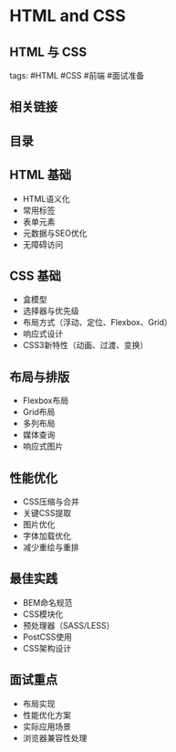 # HTML and CSS
## HTML 与 CSS
tags: #HTML #CSS #前端 #面试准备

## 相关链接

## 目录

## HTML 基础
- HTML语义化
- 常用标签
- 表单元素
- 元数据与SEO优化
- 无障碍访问

## CSS 基础
- 盒模型
- 选择器与优先级
- 布局方式（浮动、定位、Flexbox、Grid）
- 响应式设计
- CSS3新特性（动画、过渡、变换）

## 布局与排版
- Flexbox布局
- Grid布局
- 多列布局
- 媒体查询
- 响应式图片

## 性能优化
- CSS压缩与合并
- 关键CSS提取
- 图片优化
- 字体加载优化
- 减少重绘与重排

## 最佳实践
- BEM命名规范
- CSS模块化
- 预处理器（SASS/LESS）
- PostCSS使用
- CSS架构设计

## 面试重点
- 布局实现
- 性能优化方案
- 实际应用场景
- 浏览器兼容性处理
